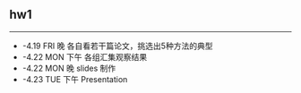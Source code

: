 ## hw1
---
* -4.19 FRI 晚
各自看若干篇论文，挑选出5种方法的典型
* -4.22 MON 下午
各组汇集观察结果
* -4.22 MON 晚
slides 制作
* -4.23 TUE 下午 
Presentation
